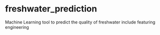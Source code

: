 # freshwater_prediction

Machine Learning tool to predict the quality of freshwater
include featuring engineering 
